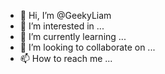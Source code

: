 - 👋 Hi, I’m @GeekyLiam
- 👀 I’m interested in ...
- 🌱 I’m currently learning ...
- 💞️ I’m looking to collaborate on ...
- 📫 How to reach me ...

<!---
GeekyLiam/GeekyLiam is a ✨ special ✨ repository because its `README.md` (this file) appears on your GitHub profile.
You can click the Preview link to take a look at your changes.
--->
